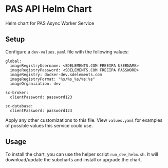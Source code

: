 # PAS API Helm Chart
Helm chart for PAS Async Worker Service

## Setup
Configure a `dev-values.yaml` file with the following values:

```
global:
  imageRegistryUsername: <SDELEMENTS.COM FREEIPA USERNAME>
  imageRegistryPassword: <SDELEMENTS.COM FREEIPA PASSWORD>
  imageRegistry: docker-dev.sdelements.com
  imageRegistryFormat: "%s/%s_%s/%s:%s"
  imageOrganization: dev

sc-broker:
  clientPassword: password123

sc-database:
  clientPassword: password123
```

Apply any other customizations to this file. View `values.yaml` for examples of possible values this service could use.

## Usage
To install the chart, you can use the helper script `run_dev_helm.sh`. It will download/update the subcharts and install or upgrade the chart.

